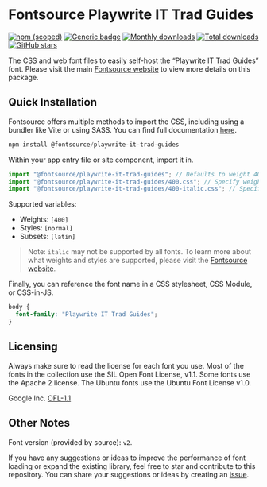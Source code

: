 # Fontsource Playwrite IT Trad Guides

[![npm (scoped)](https://img.shields.io/npm/v/@fontsource/playwrite-it-trad-guides?color=brightgreen)](https://www.npmjs.com/package/@fontsource/playwrite-it-trad-guides) [![Generic badge](https://img.shields.io/badge/fontsource-passing-brightgreen)](https://github.com/fontsource/fontsource) [![Monthly downloads](https://badgen.net/npm/dm/@fontsource/playwrite-it-trad-guides)](https://github.com/fontsource/fontsource) [![Total downloads](https://badgen.net/npm/dt/@fontsource/playwrite-it-trad-guides)](https://github.com/fontsource/fontsource) [![GitHub stars](https://img.shields.io/github/stars/fontsource/fontsource.svg?style=social&label=Star)](https://github.com/fontsource/fontsource/stargazers)

The CSS and web font files to easily self-host the “Playwrite IT Trad Guides” font. Please visit the main [Fontsource website](https://fontsource.org/fonts/playwrite-it-trad-guides) to view more details on this package.

## Quick Installation

Fontsource offers multiple methods to import the CSS, including using a bundler like Vite or using SASS. You can find full documentation [here](https://fontsource.org/docs/getting-started/introduction).

```javascript
npm install @fontsource/playwrite-it-trad-guides
```

Within your app entry file or site component, import it in.

```javascript
import "@fontsource/playwrite-it-trad-guides"; // Defaults to weight 400
import "@fontsource/playwrite-it-trad-guides/400.css"; // Specify weight
import "@fontsource/playwrite-it-trad-guides/400-italic.css"; // Specify weight and style
```

Supported variables:
- Weights: `[400]`
- Styles: `[normal]`
- Subsets: `[latin]`

> Note: `italic` may not be supported by all fonts. To learn more about what weights and styles are supported, please visit the [Fontsource website](https://fontsource.org/fonts/playwrite-it-trad-guides).

Finally, you can reference the font name in a CSS stylesheet, CSS Module, or CSS-in-JS.

```css
body {
  font-family: "Playwrite IT Trad Guides";
}
```

## Licensing
Always make sure to read the license for each font you use. Most of the fonts in the collection use the SIL Open Font License, v1.1. Some fonts use the Apache 2 license. The Ubuntu fonts use the Ubuntu Font License v1.0.

Google Inc.
[OFL-1.1](http://scripts.sil.org/OFL)

## Other Notes
Font version (provided by source): `v2`.

If you have any suggestions or ideas to improve the performance of font loading or expand the existing library, feel free to star and contribute to this repository. You can share your suggestions or ideas by creating an [issue](https://github.com/fontsource/fontsource/issues).